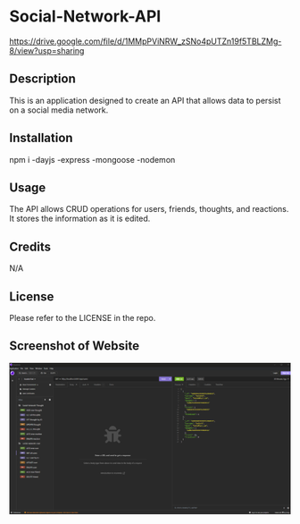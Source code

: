 # Social-Network-API

https://drive.google.com/file/d/1MMpPViNRW_zSNo4pUTZn19f5TBLZMg-8/view?usp=sharing

## Description

This is an application designed to create an API that allows data to persist on a social media network. 

## Installation

npm i 
-dayjs
-express
-mongoose
-nodemon

## Usage

The API allows CRUD operations for users, friends, thoughts, and reactions. It stores the information as it is edited. 

## Credits

N/A

## License

Please refer to the LICENSE in the repo.

## Screenshot of Website

![Alt text](./assets/images/Screenshot%202024-04-01%20213908.png)